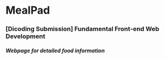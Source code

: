 # MealPad
### [Dicoding Submission] Fundamental Front-end Web Development

##### Webpage for detailed food information
